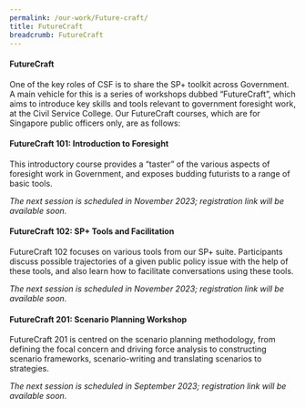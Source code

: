 ```yaml
---
permalink: /our-work/Future-craft/
title: FutureCraft
breadcrumb: FutureCraft
---
```

#### **FutureCraft**

One of the key roles of CSF is to share the SP+ toolkit across Government. A main vehicle for this is a series of workshops dubbed “FutureCraft”, which aims to introduce key skills and tools relevant to government foresight work, at the Civil Service College. Our FutureCraft courses, which are for Singapore public officers only, are as follows:

#### **FutureCraft 101: Introduction to Foresight**

This introductory course provides  a “taster” of the various aspects of foresight work in Government, and exposes budding futurists to a range of basic tools. 

*The next session is scheduled in November 2023; registration link will be available soon.*

#### **FutureCraft 102: SP+ Tools and Facilitation**

FutureCraft 102 focuses on various tools from our SP+ suite. Participants discuss possible trajectories of a given public policy issue with the help of these tools, and also learn how to facilitate conversations using these tools.

*The next session is scheduled in November 2023; registration link will be available soon.*

 
#### **FutureCraft 201: Scenario Planning Workshop**

FutureCraft 201 is centred on the scenario planning methodology, from defining the focal concern and driving force analysis to constructing scenario frameworks, scenario-writing and translating scenarios to strategies.

*The next session is scheduled in September 2023; registration link will be available soon.*